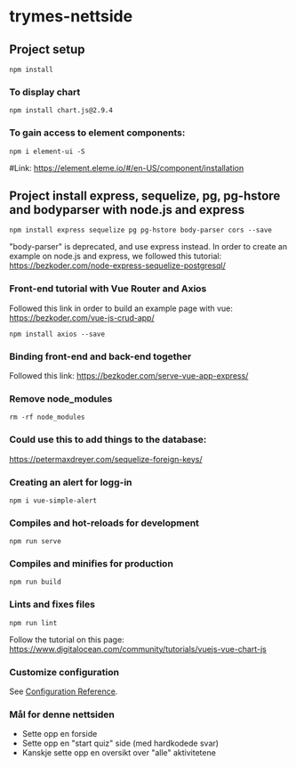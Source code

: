 # trymes-nettside

## Project setup
```
npm install
```

### To display chart
```
npm install chart.js@2.9.4
```
### To gain access to element components:
```
npm i element-ui -S
```
#Link: https://element.eleme.io/#/en-US/component/installation 

## Project install express, sequelize, pg, pg-hstore and bodyparser with node.js and express
```
npm install express sequelize pg pg-hstore body-parser cors --save
```
"body-parser" is deprecated, and use express instead.
In order to create an example on node.js and express, we followed this tutorial: https://bezkoder.com/node-express-sequelize-postgresql/

### Front-end tutorial with Vue Router and Axios
Followed this link in order to build an example page with vue: https://bezkoder.com/vue-js-crud-app/
```
npm install axios --save
```

### Binding front-end and back-end together
Followed this link: https://bezkoder.com/serve-vue-app-express/

### Remove node_modules
```
rm -rf node_modules
```

### Could use this to add things to the database:
https://petermaxdreyer.com/sequelize-foreign-keys/


### Creating an alert for logg-in
```
npm i vue-simple-alert
```

### Compiles and hot-reloads for development
```
npm run serve
```

### Compiles and minifies for production
```
npm run build
```

### Lints and fixes files
```
npm run lint
```


Follow the tutorial on this page: https://www.digitalocean.com/community/tutorials/vuejs-vue-chart-js

### Customize configuration
See [Configuration Reference](https://cli.vuejs.org/config/).


### Mål for denne nettsiden
* Sette opp en forside
* Sette opp en "start quiz" side (med hardkodede svar)
* Kanskje sette opp en oversikt over "alle" aktivitetene

